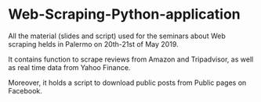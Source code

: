 # Web-Scraping-Python-application

All the material (slides and script) used for the seminars about Web scraping helds in Palermo on 20th-21st of May 2019.

It contains function to scrape reviews from Amazon and Tripadvisor, as well as real time data from Yahoo Finance.

Moreover, it holds a script to download public posts from Public pages on Facebook.
